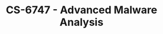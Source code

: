 ---
layout: course
title: CS-6747 - Advanced Malware Analysis
aliases: 
course_id: CS-6747
permalink: /CS-6747/
avg_difficulty: 3.57
avg_rating: 4.62
avg_workload: 15.38
type: course_page
---